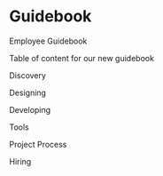 # Guidebook

Employee Guidebook

Table of content for our new guidebook


Discovery

Designing

Developing

Tools

Project Process

Hiring




